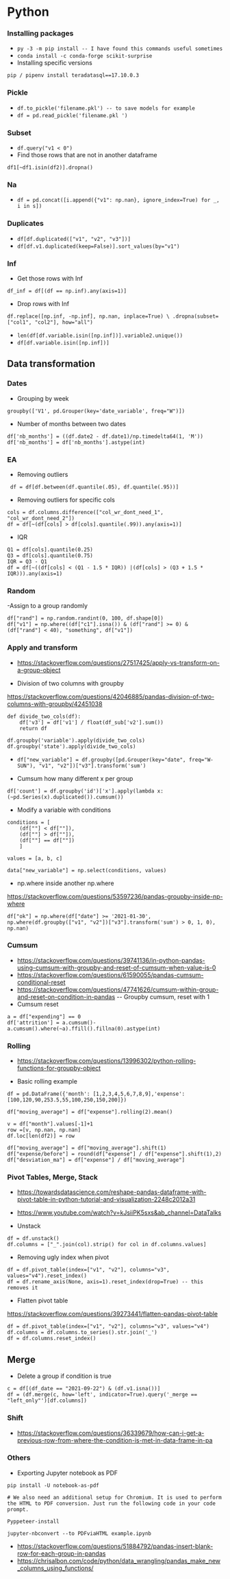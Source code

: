 # Python #

### Installing packages


- ```py -3 -m pip install -- I have found this commands useful sometimes```
- ```conda install -c conda-forge scikit-surprise```
- Installing specific versions

```pip / pipenv install teradatasql==17.10.0.3```

### Pickle 

- ```df.to_pickle('filename.pkl') -- to save models for example```
- ```df = pd.read_pickle('filename.pkl ') ```

### Subset

- ```df.query("v1 < 0")```
- Find those rows that are not in another dataframe

```df1[~df1.isin(df2)].dropna()```

### Na

- ```df = pd.concat([i.append({"v1": np.nan}, ignore_index=True) for _, i in s])```

### Duplicates

- ```df[df.duplicated(["v1", "v2", "v3"])]```
- ```df[df.v1.duplicated(keep=False)].sort_values(by="v1")```

### Inf

- Get those rows with Inf

```df_inf = df[(df == np.inf).any(axis=1)]```

- Drop rows with Inf

```df.replace([np.inf, -np.inf], np.nan, inplace=True) \ .dropna(subset=["col1", "col2"], how="all")```

- ```len(df[df.variable.isin([np.inf])].variable2.unique()) ```
- ```df[df.variable.isin([np.inf])]```

## Data transformation

### Dates

- Grouping by week

```groupby(['V1', pd.Grouper(key='date_variable', freq="W")])```

- Number of months between two dates

```
df['nb_months'] = ((df.date2 - df.date1)/np.timedelta64(1, 'M'))
df['nb_months'] = df['nb_months'].astype(int)
```

### EA

- Removing outliers

``` df = df[df.between(df.quantile(.05), df.quantile(.95))]```

- Removing outliers for specific cols

```
cols = df.columns.difference(["col_wr_dont_need_1", "col_wr_dont_need_2"]) 
df = df[~(df[cols] > df[cols].quantile(.99)).any(axis=1)]
```

- IQR

```
Q1 = df[cols].quantile(0.25)
Q3 = df[cols].quantile(0.75)
IQR = Q3 - Q1
df = df[~((df[cols] < (Q1 - 1.5 * IQR)) |(df[cols] > (Q3 + 1.5 * IQR))).any(axis=1)
```

### Random

-Assign to a group randomly

```
df["rand"] = np.random.randint(0, 100, df.shape[0])
df["v1"] = np.where((df["c1"].isna()) & (df["rand"] >= 0) & (df["rand"] < 40), "something", df["v1"])
```

### Apply and transform

- https://stackoverflow.com/questions/27517425/apply-vs-transform-on-a-group-object

- Division of two columns with groupby

https://stackoverflow.com/questions/42046885/pandas-division-of-two-columns-with-groupby/42451038

```
def divide_two_cols(df):
    df['v3'] = df['v1'] / float(df_sub['v2'].sum())
    return df
    
df.groupby('variable').apply(divide_two_cols)  
df.groupby('state').apply(divide_two_cols)
```

- ```df["new_variable"] = df.groupby([pd.Grouper(key="date", freq="W-SUN"), "v1", "v2"])["v3"].transform('sum')```

- Cumsum how many different x per group 

```df['count'] = df.groupby('id')['x'].apply(lambda x: (~pd.Series(x).duplicated()).cumsum())``` 

-  Modify a variable with conditions

```
conditions = [
    (df[""] < df[""]),
    (df[""] > df[""]),
    (df[""] == df[""])
    ]
    
values = [a, b, c] 

data["new_variable"] = np.select(conditions, values)
```

- np.where inside another np.where
 
https://stackoverflow.com/questions/53597236/pandas-groupby-inside-np-where

```df["ok"] = np.where(df["date"] >= '2021-01-30', np.where(df.groupby(["v1", "v2"])["v3"].transform('sum') > 0, 1, 0), np.nan)```

### Cumsum

- https://stackoverflow.com/questions/39741136/in-python-pandas-using-cumsum-with-groupby-and-reset-of-cumsum-when-value-is-0
- https://stackoverflow.com/questions/61590055/pandas-cumsum-conditional-reset 
- https://stackoverflow.com/questions/47741626/cumsum-within-group-and-reset-on-condition-in-pandas -- Groupby cumsum, reset with 1 
- Cumsum reset

```
a = df["expending"] == 0
df['attrition'] = a.cumsum()-a.cumsum().where(~a).ffill().fillna(0).astype(int)
```

### Rolling

- https://stackoverflow.com/questions/13996302/python-rolling-functions-for-groupby-object

- Basic rolling example

```
df = pd.DataFrame({'month': [1,2,3,4,5,6,7,8,9],'expense': [100,120,90,253.5,55,100,250,150,200]})

df["moving_average"] = df["expense"].rolling(2).mean()

v = df["month"].values[-1]+1
row =[v, np.nan, np.nan]
df.loc[len(df2)] = row

df["moving_average"] = df["moving_average"].shift(1)
df["expense/before"] = round(df["expense"] / df["expense"].shift(1),2)
df["desviation_ma"] = df["expense"] / df["moving_average"]
```

### Pivot Tables, Merge, Stack

- https://towardsdatascience.com/reshape-pandas-dataframe-with-pivot-table-in-python-tutorial-and-visualization-2248c2012a31

- https://www.youtube.com/watch?v=kJsiiPK5sxs&ab_channel=DataTalks

- Unstack

```
df = df.unstack()
df.columns = ["_".join(col).strip() for col in df.columns.values]
```

- Removing ugly index when pivot

```
df = df.pivot_table(index=["v1", "v2"], columns="v3", values="v4").reset_index()
df = df.rename_axis(None, axis=1).reset_index(drop=True) -- this removes it
```

- Flatten pivot table 

https://stackoverflow.com/questions/39273441/flatten-pandas-pivot-table

```
df = df.pivot_table(index=["v1", "v2"], columns="v3", values="v4")
df.columns = df.columns.to_series().str.join('_')
df = df.columns.reset_index()
```

## Merge

- Delete a group if condition is true

```
c = df[(df_date == "2021-09-22") & (df.v1.isna())]
df = (df.merge(c, how='left', indicator=True).query('_merge == "left_only"')[df.columns])
```

### Shift

- https://stackoverflow.com/questions/36339679/how-can-i-get-a-previous-row-from-where-the-condition-is-met-in-data-frame-in-pa

### Others

- Exporting Jupyter notebook as PDF

```
pip install -U notebook-as-pdf

# We also need an additional setup for Chromium. It is used to perform the HTML to PDF conversion. Just run the following code in your code prompt.

Pyppeteer-install

jupyter-nbconvert --to PDFviaHTML example.ipynb
```

- https://stackoverflow.com/questions/51884792/pandas-insert-blank-row-for-each-group-in-pandas
- https://chrisalbon.com/code/python/data_wrangling/pandas_make_new_columns_using_functions/ 


